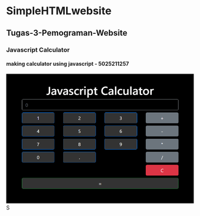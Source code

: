 # SimpleHTMLwebsite
## Tugas-3-Pemograman-Website
### Javascript Calculator

#### making calculator using javascript - 5025211257
![ListenEmpage](/Tugas-3-Pemograman-Website/calculator.png)S